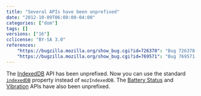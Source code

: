 ```yaml
---
title: "Several APIs have been unprefixed"
date: "2012-10-09T06:00:00-04:00"
categories: ["dom"]
tags: []
versions: ["16"]
cclicense: "BY-SA 3.0"
references:
    "https://bugzilla.mozilla.org/show_bug.cgi?id=726378": "Bug 726378 – Unprefix IndexedDB"
    "https://bugzilla.mozilla.org/show_bug.cgi?id=769571": "Bug 769571 – Unprefix battery and vibrator APIs"
---
```

The [IndexedDB](https://developer.mozilla.org/en-US/docs/Web/API/IndexedDB_API) API has been unprefixed. Now you can use the standard [`indexedDB`](https://developer.mozilla.org/en-US/docs/Web/API/IDBEnvironment/indexedDB) property instead of `mozIndexedDB`. The [Battery Status](https://developer.mozilla.org/en-US/docs/Web/API/Battery_Status_API) and [Vibration](https://developer.mozilla.org/en-US/docs/Web/API/Vibration_API) APIs have also been unprefixed.
